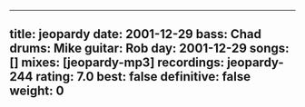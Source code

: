 
---
title: jeopardy
date: 2001-12-29
bass:	Chad
drums:	Mike
guitar:	Rob
day: 2001-12-29
songs: []
mixes: [jeopardy-mp3]
recordings: jeopardy-244
rating: 7.0
best: false
definitive: false
weight: 0
---
